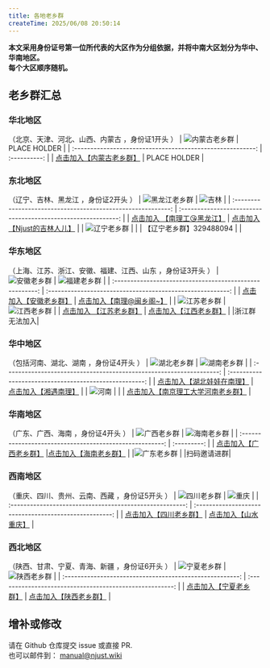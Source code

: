 ```yaml
---
title: 各地老乡群
createTime: 2025/06/08 20:50:14
---
```


**本文采用身份证号第一位所代表的大区作为分组依据，并将中南大区划分为华中、华南地区。**   
**每个大区顺序随机。**
## 老乡群汇总
### 华北地区
（北京、天津、河北、山西、内蒙古 ，身份证1开头 ）
|         ![内蒙古老乡群](ststic\老乡群_内蒙古.jpg)          | PLACE HOLDER |
| :--------------------------------------------------------: | :----------: |
| [点击加入【内蒙古老乡群】](https://qm.qq.com/q/vpVDLqnHVY) | PLACE HOLDER |


### 东北地区
（辽宁、吉林、黑龙江 ，身份证2开头 ）
|          ![黑龙江老乡群](ststic\老乡群_黑龙江.jpg)           |                ![吉林](ststic\老乡群_吉林.jpg)                |
| :----------------------------------------------------------: | :-----------------------------------------------------------: |
| [点击加入 【南理工😘黑龙江】](https://qm.qq.com/q/LCZSp0pIUA) | [点击加入【Njust的吉林人儿】](https://qm.qq.com/q/mJq9ua4Vtm) |
|            ![辽宁老乡群](ststic\老乡群_辽宁.jpg)             |                                                               |
|                   【辽宁老乡群】329488094                    |                                                               |

### 华东地区
（上海、江苏、浙江、安徽、福建、江西、山东 ，身份证3开头 ）
|          ![安徽老乡群](ststic\老乡群_安徽.jpg)           |           ![福建老乡群](ststic\老乡群_福建.jpg)            |
| :------------------------------------------------------: | :--------------------------------------------------------: |
| [点击加入【安徽老乡群】](https://qm.qq.com/q/tiIDRrM6U8) | [点击加入【南理@闽乡阁~】](https://qm.qq.com/q/aXtq2oJGGQ) |
|          ![江苏老乡群](ststic\老乡群_江苏.jpg)           |           ![江西老乡群](ststic\老乡群_江西.jpg)            |
|               [点击加入 【江苏老乡群】]()                |  [点击加入【江西老乡群】](https://qm.qq.com/q/EYHmqhsFCU)  |
|浙江群无法加入|

### 华中地区
（包括河南、湖北、湖南 ，身份证4开头 ）
|                ![湖北老乡群](ststic\老乡群_湖北.jpg)                 |         ![湖南老乡群](ststic\老乡群_湖南.jpg)          |
| :------------------------------------------------------------------: | :----------------------------------------------------: |
|     [点击加入【湖北娃娃在南理】](https://qm.qq.com/q/xcLYsFBIES)     | [点击加入【湘遇南理】](https://qm.qq.com/q/17oe9zVNTa) |
|                   ![河南](ststic\老乡群_河南.jpg)                    |                                                        |
| [点击加入【南京理工大学河南老乡群】](https://qm.qq.com/q/ugifMbUiOI) |

### 华南地区
（广东、广西、海南 ，身份证4开头 ）
|          ![广西老乡群](ststic\老乡群_广西.jpg)           |    ![海南老乡群](ststic\老乡群_海南.jpg)       |
| :------------------------------------------------------: | :---------: |
| [点击加入【广西老乡群】](https://qm.qq.com/q/meiqMgOH3G) |[点击加入【海南老乡群】](https://qm.qq.com/q/hZIUuh2eUo) |
|![广东老乡群](ststic\老乡群_广东.jpg)  |
|扫码邀请进群|

### 西南地区
（重庆、四川、贵州、云南、西藏 ，身份证5开头 ）
|          ![四川老乡群](ststic\老乡群_四川.jpg)           |            ![重庆](ststic\老乡群_重庆.jpg)             |
| :------------------------------------------------------: | :----------------------------------------------------: |
| [点击加入【四川老乡群】](https://qm.qq.com/q/8qtz4vZl84) | [点击加入【山水重庆】](https://qm.qq.com/q/uW7RHS8doY) |


### 西北地区
（陕西、甘肃、宁夏、青海、新疆 ，身份证6开头 ）
|          ![宁夏老乡群](ststic\老乡群_宁夏.jpg)           |          ![陕西老乡群](ststic\老乡群_陕西.jpg)           |
| :------------------------------------------------------: | :------------------------------------------------------: |
| [点击加入【宁夏老乡群】](https://qm.qq.com/q/ZKhOFlTg4e) | [点击加入【陕西老乡群】](https://qm.qq.com/q/UtpetstAuO) |

## 增补或修改
请在 Github 仓库提交 issue 或直接 PR.   
也可以邮件到：
[manual@njust.wiki](mailto:manual@njust.wiki)